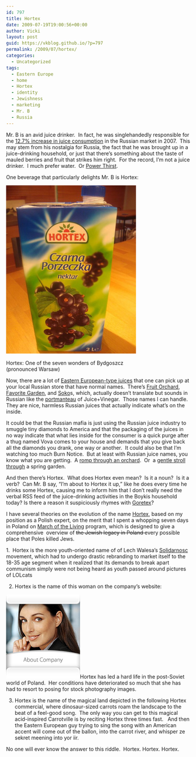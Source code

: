 ```yaml
---
id: 797
title: Hortex
date: 2009-07-19T19:00:56+00:00
author: Vicki
layout: post
guid: https://vkblog.github.io/?p=797
permalink: /2009/07/hortex/
categories:
  - Uncategorized
tags:
  - Eastern Europe
  - home
  - Hortex
  - identity
  - Jewishness
  - marketing
  - Mr. B
  - Russia
---
```

Mr. B is an avid juice drinker.  In fact, he was singlehandedly responsible for the [12.7% increase in juice consumption](http://www.freshplaza.com/news_detail.asp?id=16206) in the Russian market in 2007.  This may stem from his nostalgia for Russia, the fact that he was brought up in a juice-drinking household, or just that there&#8217;s something about the taste of mauled berries and fruit that strikes him right.  For the record, I&#8217;m not a juice drinker.  I much prefer water.  Or [Power Thirst](http://www.youtube.com/watch?v=qRuNxHqwazs).

One beverage that particularly delights Mr. B is Hortex:

<div id="attachment_798" style="width: 365px" class="wp-caption aligncenter">
  <a href="https://raw.githubusercontent.com/vkblog/vkblog.github.io/master/public/img/2009/07/dsc01878.jpg"><img class="size-full wp-image-798" title="dsc01878" src="https://raw.githubusercontent.com/vkblog/vkblog.github.io/master/public/img/2009/07/dsc01878.jpg" alt="dsc01878" width="355" height="460" /></a>
  
  <p class="wp-caption-text">
    Hortex: One of the seven wonders of Bydgoszcz (pronounced Warsaw)
  </p>
</div>

Now, there are a lot of [Eastern European-type juices](http://ru.wikipedia.org/wiki/%D0%A1%D0%BE%D0%BA_(%D0%BD%D0%B0%D0%BF%D0%B8%D1%82%D0%BE%D0%BA)) that one can pick up at your local Russian store that have normal names.  There&#8217;s [Fruit Orchard](http://files.adme.ru/img/news/16994/FrSad_med.jpg), [Favorite Garden](http://popsop.ru/wp-content/uploads/lubimiy_sad11.jpg), and [Soko](http://files.adme.ru/img/news/11109/sokos-1500ml-grape.jpg)s, which, actually doesn&#8217;t translate but sounds in Russian like the [portmanteau](http://en.wikipedia.org/wiki/Portmanteau) of Juice+Vinegar.  Those names I can handle.  They are nice, harmless Russian juices that actually indicate what&#8217;s on the inside.

It could be that the Russian mafia is just using the Russian juice industry to smuggle tiny diamonds to America and that the packaging of the juices in no way indicate that what lies inside for the consumer is a quick purge after a thug named Vova comes to your house and demands that you give back all the diamonds you drank, one way or another.  It could also be that I&#8217;m watching too much Burn Notice.  But at least with Russian juice names, you know what you are getting.  A [romp through an orchard](http://englishrussia.com/?p=3385).  Or  a [gentle stroll through](http://englishrussia.com/?p=3324) a spring garden.

And then there&#8217;s Hortex.  What does Hortex even mean?  Is it a noun?  Is it a verb?  Can Mr. B say, &#8220;I&#8217;m about to Hortex it up,&#8221; like he does every time he drinks some Hortex, causing me to inform him that I don&#8217;t really need the verbal RSS feed of the juice-drinking activities in the Boykis household today? Is there a reason it suspiciously rhymes with [Goretex](http://en.wikipedia.org/wiki/Gore-Tex)?

I have several theories on the evolution of the name [Hortex](http://www.hortex.com.pl/en/), based on my position as a Polish expert, on the merit that I spent a whopping seven days in Poland on [March of the Living](http://www.motl.org/) program, which is designed to give a comprehensive  overview of <span style="text-decoration: line-through;">the Jewish legacy in Poland </span>every possible place that Poles killed Jews.

1.  Hortex is the more youth-oriented name of of Lech Walesa&#8217;s [Solidarnosc](http://en.wikipedia.org/wiki/Solidarity) movement, which had to undergo drastic rebranding to market itself to the 18-35 age segment when it realized that its demands to break apart communism simply were not being heard as youth passed around pictures of LOLcats

2. Hortex is the name of this woman on the company&#8217;s website:

[<img class="aligncenter size-full wp-image-811" title="hortex" src="https://raw.githubusercontent.com/vkblog/vkblog.github.io/master/public/img/2009/07/hortex.jpg" alt="hortex" width="202" height="230" />](https://raw.githubusercontent.com/vkblog/vkblog.github.io/master/public/img/2009/07/hortex.jpg)Hortex has led a hard life in the post-Soviet world of Poland.  Her conditions have deteriorated so much that she has had to resort to posing for stock photography images.

3. Hortex is the name of the magical land depicted in the following Hortex commercial, where dinosaur-sized carrots roam the landscape to the beat of a feel-good song.  The only way you can get to this magical acid-inspired Carrotville is by reciting Hortex three times fast.   And then the Eastern European guy trying to sing the song with an American accent will come out of the ballon, into the carrot river, and whisper ze sekret meening into yor iir.



No one will ever know the answer to this riddle.  Hortex. Hortex. Hortex.

<p style="text-align: center;">